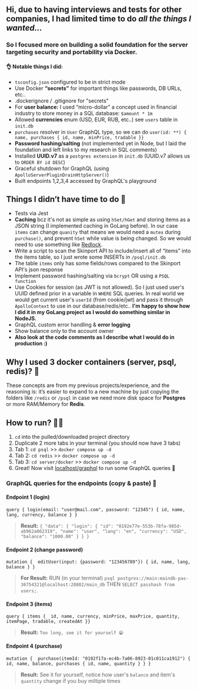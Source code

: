 ## Hi, due to having interviews and tests for other companies, I had limited time to do ***all the things I wanted...*** 

### So I focused more on building a solid foundation for the server targeting security and portability via Docker.

#### 👌 Notable things I did:   

- `tsconfig.json` configured to be in strict mode
- Use Docker **“secrets”** for important things like passwords, DB URLs, etc..
- .dockerignore / .gitignore for "secrets"
- For **user balance:** I used “micro-dollar” a concept used in financial industry to store money in a SQL database: `$amount * 1m`
- Allowed **currencies** enum (USD, EUR, RUB, etc..) see `users` table in `init.db` 
- `purchases` resolver in `User` GraphQL type, so we can do `user(id: **) { name, purchases { id, name, minPrice, tradable }}`
- **Password hashing/salting** (not implemented yet in Node, but I laid the foundation and left links to my research in SQL comments)
- Installed **UUID.v7** as a `postgres extension` in `init.db` (UUID.v7 allows us to `ORDER BY id DESC`)
- Graceful shutdown for GraphQL (using `ApolloServerPluginDrainHttpServer()`)
- Built endpoints 1,2,3,4 accessed by GraphQL's playground



## Things I didn’t have time to do 🥲 
- Tests via Jest
- **Caching** bcz it's not as simple as using `hSet/hGet` and storing items as a JSON string (I implemented caching in GoLang before). In our case `items` can change `quanity` that means we would need a `mutex` during `purchase()`, and prevent `hSet` while value is being changed. So we would need to use something like [Redlock](https://medium.com/@ayushnandanwar003/achieving-distributed-locking-in-node-js-with-redis-and-redlock-0574f5ac333d).
- Write a script to scan the Skinport API to include/insert all of “items” into the items table, so I just wrote some INSERTs in `/psql/init.db`
- The table `items` only has some fields/rows compared to the Skinport API's json response 
- Implement password hashing/salting via `bcrypt` OR using a `PSQL function`
- Use Cookies for session (as JWT is not allowed). So I just used user's UUID defined prior in a variable in `WHERE` SQL queries. In real world we would get current user's `userId` (from cookie/jwt) and pass it through `ApolloContext` to use in our database/redis/etc.. **I'm happy to show how I did it in my GoLang project as I would do something similar in NodeJS.**
- GraphQL custom error handling & **error logging**
- Show balance only to the account owner
- **Also look at the code comments as I describe what I would do in production :)**


## Why I used 3 docker containers (server, psql, redis)? 🤔 
These concepts are from my previous projects/experience, and the reasoning is: it’s easier to expand to a new machine by just copying the folders like `/redis` or `/psql` in case we need more disk space for **Postgres** or more RAM/Memory for **Redis**.  


## How to run? 🤷‍♂️ 
1) `cd` into the pulled/downloaded project directory
2) Duplicate 2 more tabs in your terminal (you should now have 3 tabs)
3) Tab 1: `cd psql` >> `docker compose up -d`
4) Tab 2: `cd redis` >> `docker compose up -d`
5) Tab 3: `cd server/docker` >> `docker compose up -d`
6) Great! Now visit [localhost/graphql](http://localhost/graphql) to run some GraphQL queries 🚀 

### GraphQL queries for the endpoints (copy & paste) 🎉 

#### Endpoint 1 (login)
`
query { login(email: "user@mail.com", password: "12345") { id, name, lang, currency, balance } }
`
> **Result:** `{
  "data": {
    "login": {
      "id": "0192e77e-553b-78fa-985d-ab962a062319",
      "name": "user",
      "lang": "en",
      "currency": "USD",
      "balance": "1000.00"
    }
  }
}`

#### Endpoint 2 (change password)
`
mutation { 
   editUser(input: {password: "123456789"}) { id, name, lang, balance }
}
`
> **For Result:** 
RUN (in your terminal) `psql postgres://main:maindb-pas-36754321@localhost:28802/main_db` THEN `SELECT passhash from users;`.


#### Endpoint 3 (items)
`
query { items { 
id,
name,
currency,
minPrice,
maxPrice,
quantity,
itemPage,
tradable,
createdAt
}}
`
> **Result:**
`Too long, see it for yourself 😁`

#### Endpoint 4 (purchase)
`
mutation { 
    purchase(itemId: "0192f17a-ec4b-7a06-8923-01c011ca1912") {
      id,
      name,
      balance,
      purchases {
        id,
        name,
        quantity
      }
    }
}
`
> **Result:**
See it for yourself, notice how user's `balance` and item's `quantity` change if you buy miltiple times



